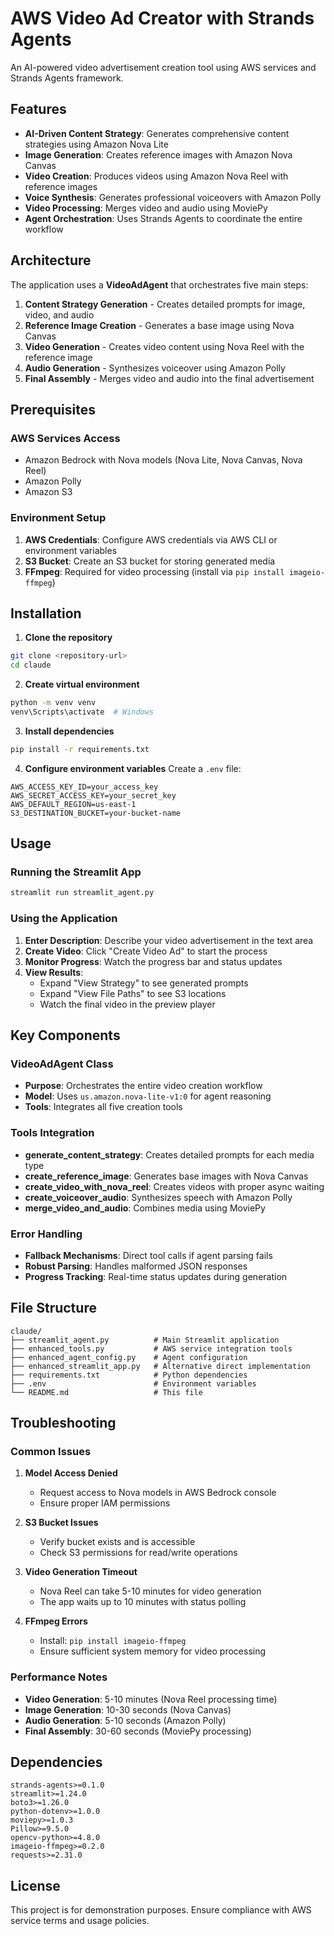 # AWS Video Ad Creator with Strands Agents

An AI-powered video advertisement creation tool using AWS services and Strands Agents framework.

## Features

- **AI-Driven Content Strategy**: Generates comprehensive content strategies using Amazon Nova Lite
- **Image Generation**: Creates reference images with Amazon Nova Canvas
- **Video Creation**: Produces videos using Amazon Nova Reel with reference images
- **Voice Synthesis**: Generates professional voiceovers with Amazon Polly
- **Video Processing**: Merges video and audio using MoviePy
- **Agent Orchestration**: Uses Strands Agents to coordinate the entire workflow

## Architecture

The application uses a **VideoAdAgent** that orchestrates five main steps:

1. **Content Strategy Generation** - Creates detailed prompts for image, video, and audio
2. **Reference Image Creation** - Generates a base image using Nova Canvas
3. **Video Generation** - Creates video content using Nova Reel with the reference image
4. **Audio Generation** - Synthesizes voiceover using Amazon Polly
5. **Final Assembly** - Merges video and audio into the final advertisement

## Prerequisites

### AWS Services Access
- Amazon Bedrock with Nova models (Nova Lite, Nova Canvas, Nova Reel)
- Amazon Polly
- Amazon S3

### Environment Setup
1. **AWS Credentials**: Configure AWS credentials via AWS CLI or environment variables
2. **S3 Bucket**: Create an S3 bucket for storing generated media
3. **FFmpeg**: Required for video processing (install via `pip install imageio-ffmpeg`)

## Installation

1. **Clone the repository**
```bash
git clone <repository-url>
cd claude
```

2. **Create virtual environment**
```bash
python -m venv venv
venv\Scripts\activate  # Windows
```

3. **Install dependencies**
```bash
pip install -r requirements.txt
```

4. **Configure environment variables**
Create a `.env` file:
```env
AWS_ACCESS_KEY_ID=your_access_key
AWS_SECRET_ACCESS_KEY=your_secret_key
AWS_DEFAULT_REGION=us-east-1
S3_DESTINATION_BUCKET=your-bucket-name
```

## Usage

### Running the Streamlit App

```bash
streamlit run streamlit_agent.py
```

### Using the Application

1. **Enter Description**: Describe your video advertisement in the text area
2. **Create Video**: Click "Create Video Ad" to start the process
3. **Monitor Progress**: Watch the progress bar and status updates
4. **View Results**: 
   - Expand "View Strategy" to see generated prompts
   - Expand "View File Paths" to see S3 locations
   - Watch the final video in the preview player

## Key Components

### VideoAdAgent Class
- **Purpose**: Orchestrates the entire video creation workflow
- **Model**: Uses `us.amazon.nova-lite-v1:0` for agent reasoning
- **Tools**: Integrates all five creation tools

### Tools Integration
- **generate_content_strategy**: Creates detailed prompts for each media type
- **create_reference_image**: Generates base images with Nova Canvas
- **create_video_with_nova_reel**: Creates videos with proper async waiting
- **create_voiceover_audio**: Synthesizes speech with Amazon Polly
- **merge_video_and_audio**: Combines media using MoviePy

### Error Handling
- **Fallback Mechanisms**: Direct tool calls if agent parsing fails
- **Robust Parsing**: Handles malformed JSON responses
- **Progress Tracking**: Real-time status updates during generation

## File Structure

```
claude/
├── streamlit_agent.py          # Main Streamlit application
├── enhanced_tools.py           # AWS service integration tools
├── enhanced_agent_config.py    # Agent configuration
├── enhanced_streamlit_app.py   # Alternative direct implementation
├── requirements.txt            # Python dependencies
├── .env                        # Environment variables
└── README.md                   # This file
```

## Troubleshooting

### Common Issues

1. **Model Access Denied**
   - Request access to Nova models in AWS Bedrock console
   - Ensure proper IAM permissions

2. **S3 Bucket Issues**
   - Verify bucket exists and is accessible
   - Check S3 permissions for read/write operations

3. **Video Generation Timeout**
   - Nova Reel can take 5-10 minutes for video generation
   - The app waits up to 10 minutes with status polling

4. **FFmpeg Errors**
   - Install: `pip install imageio-ffmpeg`
   - Ensure sufficient system memory for video processing

### Performance Notes

- **Video Generation**: 5-10 minutes (Nova Reel processing time)
- **Image Generation**: 10-30 seconds (Nova Canvas)
- **Audio Generation**: 5-10 seconds (Amazon Polly)
- **Final Assembly**: 30-60 seconds (MoviePy processing)

## Dependencies

```
strands-agents>=0.1.0
streamlit>=1.24.0
boto3>=1.26.0
python-dotenv>=1.0.0
moviepy>=1.0.3
Pillow>=9.5.0
opencv-python>=4.8.0
imageio-ffmpeg>=0.2.0
requests>=2.31.0
```

## License

This project is for demonstration purposes. Ensure compliance with AWS service terms and usage policies.